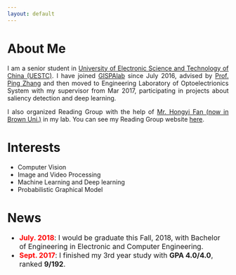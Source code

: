 ```yaml
---
layout: default
---
```



# About Me

<p style="text-align:justify"> 
    I am a senior student in <a href="http://en.uestc.edu.cn/" >University of Electronic Science and Technology of China (UESTC)</a>.  I have joined <a href="http://gispalab.uestc.edu.cn/"  >GISPAlab</a> since July 2016, advised by <a href="http://yz.uestc.edu.cn/daoshijieshao/mentor.php?id=11316"  >Prof. Ping Zhang</a> and then moved to Engineering Laboratory of Optoelectrionics System with my supervisor from Mar 2017, participating in projects about saliency detection and deep learning. 
</p>
<p style="text-align:justify">     
    I also organized Reading Group with the help of <a href="http://vision2.lems.brown.edu/graduateStudents/hongyi/Hongyi%20Fan.html">Mr. Hongyi Fan (now in Brown Uni.)</a> in my lab. You can see my Reading Group website <a href="https://rg-elos.github.io">here</a>.
</p>

# Interests
* Computer Vision
* Image and Video Processing
* Machine Learning and Deep learning
* Probabilistic Graphical Model

# News

<ul style="font-size:12pt">
<!-- <li style="list-style-image: url(/assets/img/new.jpg)"><b style="color:red">May. 2018</b>: I would join the <a href="https://www.buffalo.edu/">University at Buffalo, SUNY</a> this Fall 2018, as a PhD student in <a href="https://engineering.buffalo.edu/computer-science-engineering.html">CSE department</a>.
</li> -->
<li style="list-style-image: url(/assets/img/new.jpg)"><b style="color:red">July. 2018</b>: I would be graduate this Fall, 2018, with Bachelor of Engineering in Electronic and Computer Engineering.</li>
<li style="list-style-image: url(/assets/img/new.jpg)"><b style="color:red">Sept. 2017</b>: I finished my 3rd year study with <b>GPA 4.0/4.0</b>, ranked <b>9/192</b>. </li>
</ul>
